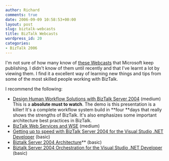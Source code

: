 ```yaml
---
author: Richard
comments: true
date: 2006-09-09 10:58:53+00:00
layout: post
slug: biztalk-webcasts
title: BizTalk Webcasts
wordpress_id: 20
categories:
- BizTalk 2006
---
```


I'm not sure of how many know of [these Webcasts](http://msdn.microsoft.com/biztalk/community/webcasts/default.aspx) that Microsoft keep publishing. I didn't know of them until recently and that I've learnt a lot by viewing them. I find it a excellent way of learning new things and tips from some of the most skilled people working with BizTalk. 

I recommend the following:

  * [Design Human Workflow Solutions with BizTalk Server 2004](http://msevents.microsoft.com/cui/WebCastEventDetails.aspx?EventID=1032284450&EventCategory=5&culture=en-us&CountryCode=US) (medium)  
This is a **absolute must to watch**. The demo is this presentation is a killer! It's a complete workflow system build in **four **days that really shows the strengths of BizTalk. It's also emphasizes some important architecture best practices in BizTalk.  
  * [BizTalk Web Services and WSE](http://msevents.microsoft.com/cui/WebCastEventDetails.aspx?EventID=1032278710&EventCategory=5&culture=en-us&CountryCode=US) (medium)  
  * [Getting up to speed with BizTalk Server 2004 for the Visual Studio .NET Developer](http://msevents.microsoft.com/CUI/EventDetail.aspx?EventID=1032247084&Culture=en-US) (basic)  
  * [Biztalk Server 2004 Architecture](http://msevents.microsoft.com/CUI/WebCastEventDetails.aspx?EventID=1032262823&EventCategory=3&culture=en-US&CountryCode=US)** (basic)  
  * [Biztalk Server 2004 Orchestration for the Visual Studio .NET Developer](http://msevents.microsoft.com/CUI/WebCastEventDetails.aspx?EventID=1032262826&Culture=en-US) (basic)
